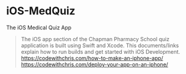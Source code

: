 # iOS-MedQuiz
The iOS Medical Quiz App

> The iOS app section of the Chapman Pharmacy School quiz application is built using Swift and Xcode. This documents/links explain how to run builds and get started with iOS Development.
https://codewithchris.com/how-to-make-an-iphone-app/    https://codewithchris.com/deploy-your-app-on-an-iphone/
